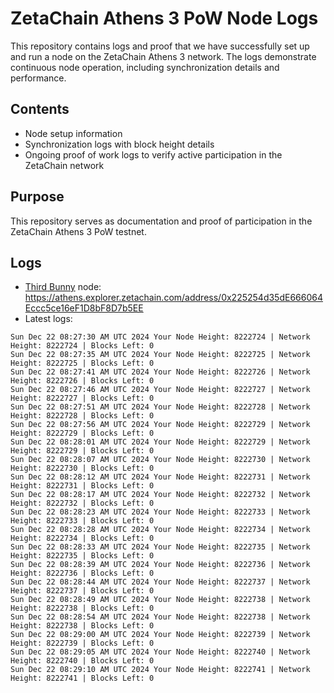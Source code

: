 # ZetaChain Athens 3 PoW Node Logs
This repository contains logs and proof that we have successfully set up and run a node on the ZetaChain Athens 3 network. The logs demonstrate continuous node operation, including synchronization details and performance.

## Contents
- Node setup information
- Synchronization logs with block height details
- Ongoing proof of work logs to verify active participation in the ZetaChain network

## Purpose
This repository serves as documentation and proof of participation in the ZetaChain Athens 3 PoW testnet.

## Logs

- [Third Bunny](https://thirdbunny.xyz/) node: https://athens.explorer.zetachain.com/address/0x225254d35dE666064Eccc5ce16eF1D8bF8D7b5EE
- Latest logs:
```
Sun Dec 22 08:27:30 AM UTC 2024 Your Node Height: 8222724 | Network Height: 8222724 | Blocks Left: 0
Sun Dec 22 08:27:35 AM UTC 2024 Your Node Height: 8222725 | Network Height: 8222725 | Blocks Left: 0
Sun Dec 22 08:27:41 AM UTC 2024 Your Node Height: 8222726 | Network Height: 8222726 | Blocks Left: 0
Sun Dec 22 08:27:46 AM UTC 2024 Your Node Height: 8222727 | Network Height: 8222727 | Blocks Left: 0
Sun Dec 22 08:27:51 AM UTC 2024 Your Node Height: 8222728 | Network Height: 8222728 | Blocks Left: 0
Sun Dec 22 08:27:56 AM UTC 2024 Your Node Height: 8222729 | Network Height: 8222729 | Blocks Left: 0
Sun Dec 22 08:28:01 AM UTC 2024 Your Node Height: 8222729 | Network Height: 8222729 | Blocks Left: 0
Sun Dec 22 08:28:07 AM UTC 2024 Your Node Height: 8222730 | Network Height: 8222730 | Blocks Left: 0
Sun Dec 22 08:28:12 AM UTC 2024 Your Node Height: 8222731 | Network Height: 8222731 | Blocks Left: 0
Sun Dec 22 08:28:17 AM UTC 2024 Your Node Height: 8222732 | Network Height: 8222732 | Blocks Left: 0
Sun Dec 22 08:28:23 AM UTC 2024 Your Node Height: 8222733 | Network Height: 8222733 | Blocks Left: 0
Sun Dec 22 08:28:28 AM UTC 2024 Your Node Height: 8222734 | Network Height: 8222734 | Blocks Left: 0
Sun Dec 22 08:28:33 AM UTC 2024 Your Node Height: 8222735 | Network Height: 8222735 | Blocks Left: 0
Sun Dec 22 08:28:39 AM UTC 2024 Your Node Height: 8222736 | Network Height: 8222736 | Blocks Left: 0
Sun Dec 22 08:28:44 AM UTC 2024 Your Node Height: 8222737 | Network Height: 8222737 | Blocks Left: 0
Sun Dec 22 08:28:49 AM UTC 2024 Your Node Height: 8222738 | Network Height: 8222738 | Blocks Left: 0
Sun Dec 22 08:28:54 AM UTC 2024 Your Node Height: 8222738 | Network Height: 8222738 | Blocks Left: 0
Sun Dec 22 08:29:00 AM UTC 2024 Your Node Height: 8222739 | Network Height: 8222739 | Blocks Left: 0
Sun Dec 22 08:29:05 AM UTC 2024 Your Node Height: 8222740 | Network Height: 8222740 | Blocks Left: 0
Sun Dec 22 08:29:10 AM UTC 2024 Your Node Height: 8222741 | Network Height: 8222741 | Blocks Left: 0
```
